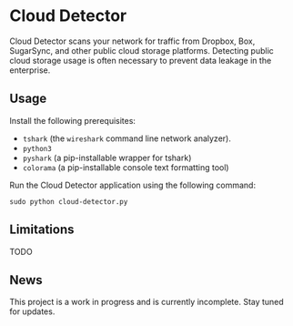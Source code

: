 Cloud Detector
===

Cloud Detector scans your network for traffic from Dropbox, Box, SugarSync, and other public cloud storage platforms. Detecting public cloud storage usage is often necessary to prevent data leakage in the enterprise.

Usage
---

Install the following prerequisites:

* `tshark` (the `wireshark` command line network analyzer).
* `python3`
* `pyshark` (a pip-installable wrapper for tshark)
* `colorama` (a pip-installable console text formatting tool)

Run the Cloud Detector application using the following command:

    sudo python cloud-detector.py

Limitations
---

TODO

News
---

This project is a work in progress and is currently incomplete. Stay tuned for updates.
